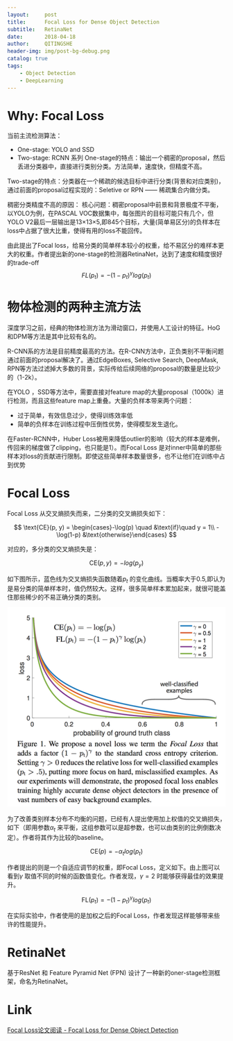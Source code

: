 ```yaml
---
layout:     post
title:      Focal Loss for Dense Object Detection
subtitle:   RetinaNet
date:       2018-04-18
author:     QITINGSHE
header-img: img/post-bg-debug.png
catalog: true
tags:
    - Object Detection
    - DeepLearning
---
```


# Why: Focal Loss
当前主流检测算法：
- One-stage: YOLO and SSD
- Two-stage: RCNN 系列
One-stage的特点：输出一个稠密的proposal，然后丢进分类器中，直接进行类别分类。方法简单，速度快，但精度不高。

Two-stage的特点：分类器在一个稀疏的候选目标中进行分类(背景和对应类别)，通过前面的proposal过程实现的：Seletive or RPN —— 稀疏集合内做分类。

稠密分类精度不高的原因：
核心问题：稠密proposal中前景和背景极度不平衡，以YOLO为例，在PASCAL VOC数据集中，每张图片的目标可能只有几个，但YOLO V2最后一层输出是13×13×5,即845个目标，大量(简单易区分)的负样本在loss中占据了很大比重，使得有用的loss不能回传。

由此提出了Focal loss，给易分类的简单样本较小的权重，给不易区分的难样本更大的权重。作者提出新的one-stage的检测器RetinaNet，达到了速度和精度很好的trade-off
$$
FL(p_t)=-(1-p_t)^\gamma log(p_t)
$$

# 物体检测的两种主流方法

深度学习之前，经典的物体检测方法为滑动窗口，并使用人工设计的特征。HoG和DPM等方法是其中比较有名的。

R-CNN系的方法是目前精度最高的方法。在R-CNN方法中，正负类别不平衡问题通过前面的proposal解决了。通过EdgeBoxes, Selective Search, DeepMask, RPN等方法过滤掉大多数的背景，实际传给后续网络的proposal的数量是比较少的（1-2k）。

在YOLO ，SSD等方法中，需要直接对feature map的大量proposal（1000k）进行检测，而且这些feature map上重叠。大量的负样本带来两个问题：

- 过于简单，有效信息过少，使得训练效率低
- 简单的负样本在训练过程中压倒性优势，使得模型发生退化。

在Faster-RCNN中，Huber  Loss被用来降低outlier的影响（较大的样本是难例，传回来的梯度做了clipping，也只能是1）。而Focal Loss 是对inner中简单的那些样本对loss的贡献进行限制。即使这些简单样本数量很多，也不让他们在训练中占到优势

# Focal Loss

Focal Loss 从交叉熵损失而来，二分类的交叉熵损失如下：

$$
\text{CE}(p, y) = \begin{cases}-\log(p) \quad &\text{if}\quad y = 1\\ -\log(1-p) &\text{otherwise}\end{cases}
$$

对应的，多分类的交叉熵损失是：

$$
\text{CE}(p,y)=-log(p_y)
$$

如下图所示，蓝色线为交叉熵损失函数随着$p_t$ 的变化曲线。当概率大于0.5,即认为是易分类的简单样本时，值仍然较大。这样，很多简单样本累加起来，就很可能盖住那些稀少的不易正确分类的类别。

![2](https://github.com/Qitingshe/Qitingshe.github.io/raw/master/_posts/assets/focal_loss_vs_ce_loss.jpg)

为了改善类别样本分布不均衡的问题，已经有人提出使用加上权值的交叉熵损失，如下（即用参数$\alpha_t$ 来平衡，这组参数可以是超参数，也可以由类别的比例倒数决定）。作者将其作为比较的baseline。

$$
\text{CE}(p)=-\alpha_t log(p_t)
$$

作者提出的则是一个自适应调节的权重，即Focal Loss，定义如下。由上图可以看到$\gamma$ 取值不同的时候的函数值变化。作者发现，$\gamma=2$ 时能够获得最佳的效果提升。

$$
\text{FL}(p_t)=-(1-p_t)^\gamma log(p_t)
$$

在实际实验中，作者使用的是加权之后的Focal Loss，作者发现这样能够带来些许的性能提升。

# RetinaNet

基于ResNet 和 Feature Pyramid Net (FPN) 设计了一种新的oner-stage检测框架，命名为RetinaNet。



















# Link

[Focal Loss论文阅读 - Focal Loss for Dense Object Detection](https://xmfbit.github.io/2017/08/14/focal-loss-paper/)















